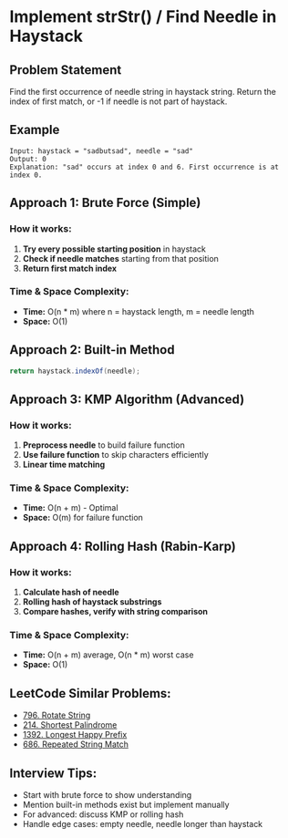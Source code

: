 # Implement strStr() / Find Needle in Haystack

## Problem Statement
Find the first occurrence of needle string in haystack string. Return the index of first match, or -1 if needle is not part of haystack.

## Example
```
Input: haystack = "sadbutsad", needle = "sad"
Output: 0
Explanation: "sad" occurs at index 0 and 6. First occurrence is at index 0.
```

## Approach 1: Brute Force (Simple)

### How it works:
1. **Try every possible starting position** in haystack
2. **Check if needle matches** starting from that position
3. **Return first match index**

### Time & Space Complexity:
- **Time:** O(n * m) where n = haystack length, m = needle length
- **Space:** O(1)

## Approach 2: Built-in Method
```java
return haystack.indexOf(needle);
```

## Approach 3: KMP Algorithm (Advanced)

### How it works:
1. **Preprocess needle** to build failure function
2. **Use failure function** to skip characters efficiently
3. **Linear time matching**

### Time & Space Complexity:
- **Time:** O(n + m) - Optimal
- **Space:** O(m) for failure function

## Approach 4: Rolling Hash (Rabin-Karp)

### How it works:
1. **Calculate hash of needle**
2. **Rolling hash of haystack substrings**
3. **Compare hashes, verify with string comparison**

### Time & Space Complexity:
- **Time:** O(n + m) average, O(n * m) worst case
- **Space:** O(1)

## LeetCode Similar Problems:
- [796. Rotate String](https://leetcode.com/problems/rotate-string/)
- [214. Shortest Palindrome](https://leetcode.com/problems/shortest-palindrome/)
- [1392. Longest Happy Prefix](https://leetcode.com/problems/longest-happy-prefix/)
- [686. Repeated String Match](https://leetcode.com/problems/repeated-string-match/)

## Interview Tips:
- Start with brute force to show understanding
- Mention built-in methods exist but implement manually
- For advanced: discuss KMP or rolling hash
- Handle edge cases: empty needle, needle longer than haystack 